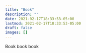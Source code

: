 ```yaml
---
title: "Book"
description: ""
date: 2021-02-17T18:33:53-05:00
lastmod: 2021-02-17T18:33:53-05:00
draft: false
images: []
---
```


Book book book